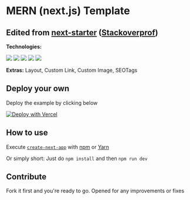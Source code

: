 # MERN (next.js) Template

## Edited from [next-starter](https://github.com/stackoverprof/next-starter) ([Stackoverprof](https://github.com/stackoverprof))

**Technologies:**

[![](https://img.shields.io/badge/NEXT%20-%23000000.svg?&style=flat&logo=next.js&logoColor=white)](https://nextjs.org) [![](https://img.shields.io/badge/TAILWIND%20-%2338B2AC.svg?&style=flat&logo=tailwindcss&logoColor=white)](https://tailwindcss.com) [![](https://img.shields.io/badge/Redux-593D88?style=flat&logo=redux&logoColor=white)](https://tailwindcss.com) [![](https://img.shields.io/badge/Express.js-000000?style=flat&logo=express&logoColor=white)](https://tailwindcss.com) [![](https://img.shields.io/badge/MongoDB-4EA94B?style=flat&logo=mongodb&logoColor=white)](https://tailwindcss.com)

**Extras:** Layout, Custom Link, Custom Image, SEOTags

## Deploy your own

Deploy the example by clicking below

[![Deploy with Vercel](https://vercel.com/button)](https://vercel.com/new/clone?repository-url=https://github.com/noth3r/mern-template)

## How to use

Execute [`create-next-app`](https://github.com/vercel/next.js/tree/canary/packages/create-next-app) with [npm](https://docs.npmjs.com/cli/init) or [Yarn](https://yarnpkg.com/lang/en/docs/cli/create/)

Or simply short: Just do `npm install` and then `npm run dev`

## Contribute

Fork it first and you're ready to go.
Opened for any improvements or fixes

